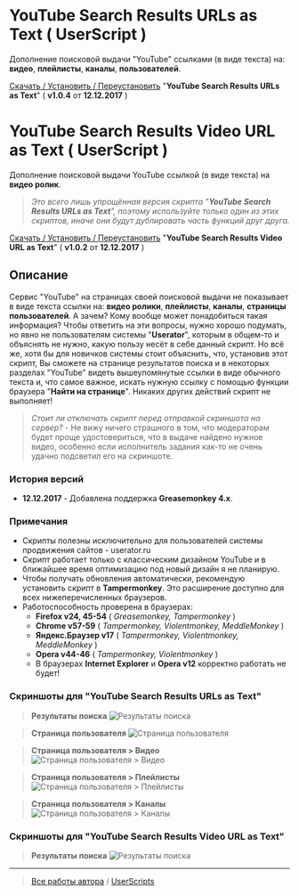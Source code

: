 # YouTube Search Results URLs as Text ( UserScript )
Дополнение поисковой выдачи "YouTube" ссылками (в виде текста) на: **видео**, **плейлисты**, **каналы**, **пользователей**.

[Скачать / Установить / Переустановить](https://github.com/Eric-Draven/userscripts/raw/master/youtube-sr-urls-as-text/youtube-sr-urls-as-text.user.js) "**YouTube Search Results URLs as Text**" ( **v1.0.4** от **12.12.2017** )

# YouTube Search Results Video URL as Text ( UserScript )
Дополнение поисковой выдачи YouTube ссылкой (в виде текста) на **видео ролик**.  
> _Это всего лишь упрощённая версия скрипта "**YouTube Search Results URLs as Text**", поэтому используйте только один из этих скриптов, иначе они будут дублировать часть функций друг друга._

[Скачать / Установить / Переустановить](https://github.com/Eric-Draven/userscripts/raw/master/youtube-sr-urls-as-text/youtube-sr-video-url-as-text.user.js) "**YouTube Search Results Video URL as Text**" ( **v1.0.2** от **12.12.2017** )

## Описание
Сервис "YouTube" на страницах своей поисковой выдачи не показывает в виде текста ссылки на: **видео ролики**, **плейлисты**, **каналы**, **страницы пользователей**. А зачем? Кому вообще может понадобиться такая информация? Чтобы ответить на эти вопросы, нужно хорошо подумать, но явно не пользователям системы "**Userator**", которым в общем-то и объяснять не нужно, какую пользу несёт в себе данный скрипт. Но всё же, хотя бы для новичков системы стоит объяснить, что, установив этот скрипт, Вы сможете на странице результатов поиска и в некоторых разделах "YouTube" видеть вышеупомянутые ссылки в виде обычного текста и, что самое важное, искать нужную ссылку с помощью функции браузера "**Найти на странице**". Никаких других действий скрипт не выполняет!

> _Стоит ли отключать скрипт перед отправкой скриншота на сервер?_ - Не вижу ничего страшного в том, что модераторам будет проще удостовериться, что в выдаче найдено нужное видео, особенно если исполнитель задания как-то не очень удачно подсветил его на скриншоте.

### История версий
* **12.12.2017** - Добавлена поддержка **Greasemonkey 4.x**.

### Примечания
* Скрипты полезны исключительно для пользователей системы продвижения сайтов - userator.ru
* Скрипт работает только с классическим дизайном YouTube и в ближайшее время оптимизацию под новый дизайн я не планирую.
* Чтобы получать обновления автоматически, рекомендую установить скрипт в **Tampermonkey**. Это расширение доступно для всех нижеперечисленных браузеров.
* Работоспособность проверена в браузерах:
  * **Firefox v24, 45-54** ( _Greasemonkey, Tampermonkey_ )
  * **Chrome v57-59** ( _Tampermonkey, Violentmonkey, MeddleMonkey_ )
  * **Яндекс.Браузер v17** ( _Tampermonkey, Violentmonkey, MeddleMonkey_ )
  * **Opera v44-46** ( _Tampermonkey, Violentmonkey_ )
  * В браузерах **Internet Explorer** и **Opera v12** корректно работать не будет!

### Скриншоты для "YouTube Search Results URLs as Text"
> **Результаты поиска**
![Результаты поиска](https://github.com/Eric-Draven/userscripts/blob/master/youtube-sr-urls-as-text/images/results.png)

> **Страница пользователя**
![Страница пользователя](https://github.com/Eric-Draven/userscripts/blob/master/youtube-sr-urls-as-text/images/user.png)

> **Страница пользователя > Видео**
![Страница пользователя > Видео](https://github.com/Eric-Draven/userscripts/blob/master/youtube-sr-urls-as-text/images/videos.png)

> **Страница пользователя > Плейлисты**
![Страница пользователя > Плейлисты](https://github.com/Eric-Draven/userscripts/blob/master/youtube-sr-urls-as-text/images/playlists.png)

> **Страница пользователя > Каналы**
![Страница пользователя > Каналы](https://github.com/Eric-Draven/userscripts/blob/master/youtube-sr-urls-as-text/images/channels.png)

### Скриншоты для "YouTube Search Results Video URL as Text"
> **Результаты поиска**
![Результаты поиска](https://github.com/Eric-Draven/userscripts/blob/master/youtube-sr-urls-as-text/images/results_alt.png)

---
> [Все работы автора](https://github.com/Eric-Draven?tab=repositories) / [UserScripts](https://github.com/Eric-Draven/userscripts)
